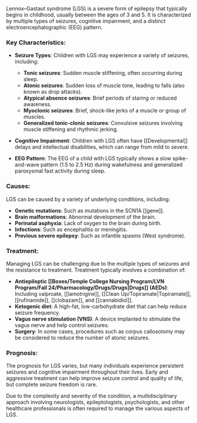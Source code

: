 Lennox–Gastaut syndrome (LGS) is a severe form of epilepsy that typically begins in childhood, usually between the ages of 3 and 5. It is characterized by multiple types of seizures, cognitive impairment, and a distinct electroencephalographic (EEG) pattern.

### Key Characteristics:
- **Seizure Types**: Children with LGS may experience a variety of seizures, including:
  - **Tonic seizures**: Sudden muscle stiffening, often occurring during sleep.
  - **Atonic seizures**: Sudden loss of muscle tone, leading to falls (also known as drop attacks).
  - **Atypical absence seizures**: Brief periods of staring or reduced awareness.
  - **Myoclonic seizures**: Brief, shock-like jerks of a muscle or group of muscles.
  - **Generalized tonic-clonic seizures**: Convulsive seizures involving muscle stiffening and rhythmic jerking.

- **Cognitive Impairment**: Children with LGS often have [[Developmental]] delays and intellectual disabilities, which can range from mild to severe.
- **EEG Pattern**: The EEG of a child with LGS typically shows a slow spike-and-wave pattern (1.5 to 2.5 Hz) during wakefulness and generalized paroxysmal fast activity during sleep.

### Causes:
LGS can be caused by a variety of underlying conditions, including:
- **Genetic mutations**: Such as mutations in the SCN1A [[gene]].
- **Brain malformations**: Abnormal development of the brain.
- **Perinatal asphyxia**: Lack of oxygen to the brain during birth.
- **Infections**: Such as encephalitis or meningitis.
- **Previous severe epilepsy**: Such as infantile spasms (West syndrome).

### Treatment:
Managing LGS can be challenging due to the multiple types of seizures and the resistance to treatment. Treatment typically involves a combination of:
- **Antiepileptic [[Boxes/Temple College Nursing Program/LVN Program/Fall 24/Pharmacology/Drugs/Drugs|Drugs]] (AEDs)**: Including valproate, [[lamotrigine]], [[Clean Up/Topiramate|Topiramate]], [[rufinamide]], [[clobazam]], and [[cannabidiol]].
- **Ketogenic diet**: A high-fat, low-carbohydrate diet that can help reduce seizure frequency.
- **Vagus nerve stimulation (VNS)**: A device implanted to stimulate the vagus nerve and help control seizures.
- **Surgery**: In some cases, procedures such as corpus callosotomy may be considered to reduce the number of atonic seizures.

### Prognosis:
The prognosis for LGS varies, but many individuals experience persistent seizures and cognitive impairment throughout their lives. Early and aggressive treatment can help improve seizure control and quality of life, but complete seizure freedom is rare. 

Due to the complexity and severity of the condition, a multidisciplinary approach involving neurologists, epileptologists, psychologists, and other healthcare professionals is often required to manage the various aspects of LGS.